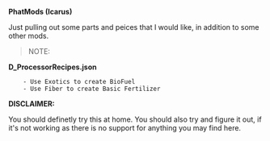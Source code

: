 __PhatMods (Icarus)__

Just pulling out some parts and peices that I would like,
in addition to some other mods.

> NOTE:

__D_ProcessorRecipes.json__

        - Use Exotics to create BioFuel
        - Use Fiber to create Basic Fertilizer


__DISCLAIMER:__

You should definetly try this at home. You should also try and figure it out, if it's not working as there is no support for anything you may find here.

